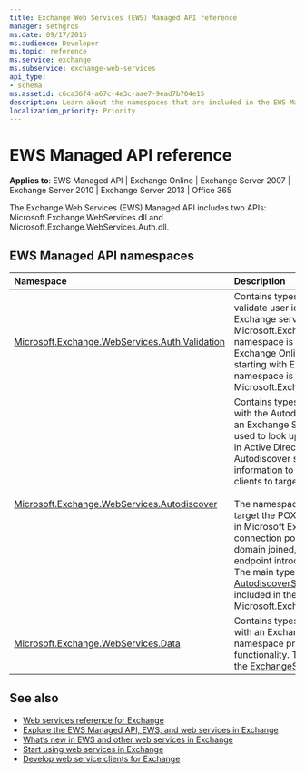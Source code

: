 ```yaml
---
title: Exchange Web Services (EWS) Managed API reference
manager: sethgros
ms.date: 09/17/2015
ms.audience: Developer
ms.topic: reference
ms.service: exchange
ms.subservice: exchange-web-services
api_type:
- schema
ms.assetid: c6ca36f4-a67c-4e3c-aae7-9ead7b704e15
description: Learn about the namespaces that are included in the EWS Managed API.
localization_priority: Priority
---
```


# EWS Managed API reference

**Applies to**: EWS Managed API | Exchange Online | Exchange Server 2007 | Exchange Server 2010 | Exchange Server 2013 | Office 365

The Exchange Web Services (EWS) Managed API includes two APIs: Microsoft.Exchange.WebServices.dll and Microsoft.Exchange.WebServices.Auth.dll.

## EWS Managed API namespaces

|Namespace |Description |
|:---------|:-----------|
|[Microsoft.Exchange.WebServices.Auth.Validation](/dotnet/api/microsoft.exchange.webservices.auth.validation?view=exchange-ews-api) |Contains types and methods that are used to validate user identity tokens sent from an Exchange server. The Microsoft.Exchange.WebServices.Auth.Validation namespace is applicable to clients that target Exchange Online and versions of Exchange starting with Exchange Server 2013. This namespace is included in the Microsoft.Exchange.WebServices.Auth.dll API.|
|[Microsoft.Exchange.WebServices.Autodiscover](/dotnet/api/microsoft.exchange.webservices.autodiscover?view=exchange-ews-api)|Contains types that are used to communicate with the Autodiscover service that is hosted by an Exchange Server. This namespace is also used to look up service connection point objects in Active Directory Doman Services (AD DS). The Autodiscover services provide configuration information to EWS clients. This enables the clients to target the appropriate service URL.<br/><br/>The namespace functionality can be used to target the POX Autodiscover service introduced in Microsoft Exchange Server 2007, the service connection point object lookup if the client is domain joined, or the SOAP Autodiscover endpoint introduced in Exchange Server 2010. The main type in this namespace is the [AutodiscoverService class](/dotnet/api/microsoft.exchange.webservices.autodiscover.autodiscoverservice?view=exchange-ews-api). This namespace is included in the Microsoft.Exchange.WebServices.dll API.|
|[Microsoft.Exchange.WebServices.Data](/dotnet/api/microsoft.exchange.webservices.data?view=exchange-ews-api)| Contains types that are used to communicate with an Exchange server by means of EWS. This namespace provides the core EWS Managed API functionality. The main type in this namespace is the [ExchangeService class](/dotnet/api/microsoft.exchange.webservices.data.exchangeservice?view=exchange-ews-api).|

## See also

- [Web services reference for Exchange](web-services-reference-for-exchange.md)
- [Explore the EWS Managed API, EWS, and web services in Exchange](../exchange-web-services/explore-the-ews-managed-api-ews-and-web-services-in-exchange.md)
- [What’s new in EWS and other web services in Exchange](../exchange-web-services/whats-new-in-ews-and-other-web-services-in-exchange.md)
- [Start using web services in Exchange](../exchange-web-services/start-using-web-services-in-exchange.md)
- [Develop web service clients for Exchange](../exchange-web-services/develop-web-service-clients-for-exchange.md)
